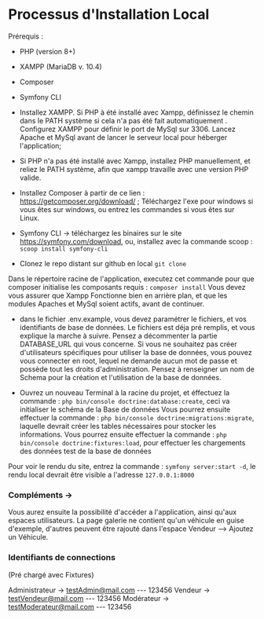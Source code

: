 # Processus d'Installation Local

Prérequis :
- PHP (version 8+)
- XAMPP (MariaDB v. 10.4)
- Composer
- Symfony CLI

- Installez XAMPP. Si PHP à été installé avec Xampp, définissez le chemin dans le PATH système si cela n'a pas été fait automatiquement . Configurez XAMPP pour définir le port de MySql sur 3306.
Lancez Apache et MySql avant de lancer le serveur local pour héberger l'application;

- Si PHP n'a pas été installé avec Xampp, installez PHP manuellement, et reliez le PATH système, afin que xampp travaille avec une version PHP valide.

- Installez Composer à partir de ce lien : https://getcomposer.org/download/ ; Téléchargez l'exe pour windows si vous êtes sur windows, ou entrez les commandes si vous êtes sur Linux.

- Symfony CLI -> téléchargez les binaires sur le site https://symfony.com/download, ou, installez avec la commande scoop : `scoop install symfony-cli`

- Clonez le repo distant sur github en local `git clone`


Dans le répertoire racine de l'application, executez cet commande pour que composer initialise les composants requis :
`composer install`
Vous devez vous assurer que Xampp Fonctionne bien en arrière plan, et que les modules Apaches et MySql soient actifs, avant de continuer.

- dans le fichier .env.example, vous devez paramétrer le fichiers, et vos identifiants de base de données.
Le fichiers est déja pré remplis, et vous explique la marche à suivre. Pensez a décommenter la partie DATABASE_URL qui vous concerne.
Si vous ne souhaitez pas créer d'utilisateurs spécifiques pour utiliser la base de données, vous pouvez vous connecter en root, lequel ne demande aucun mot de passe et possède tout les droits d'administration.
Pensez à renseigner un nom de Schema pour la création et l'utilisation de la base de données.

- Ouvrez un nouveau Terminal à la racine du projet, et éffectuez la commande : `php bin/console doctrine:database:create`, ceci va initialiser le schéma de la Base de données
Vous pourrez ensuite effectuer la commande : `php bin/console doctrine:migrations:migrate`, laquelle devrait créer les tables nécessaires pour stocker les informations.
Vous pourrez ensuite effectuer la commande : `php bin/console doctrine:fixtures:load`, pour effectuer les chargements des données test de la base de données

Pour voir le rendu du site, entrez la commande : `symfony server:start -d`, le rendu local devrait être visible a l'adresse `127.0.0.1:8000`


### Compléments ->
Vous aurez ensuite la possibilité d'accéder a l'application, ainsi qu'aux espaces utilisateurs.
La page galerie ne contient qu'un véhicule en guise d'exemple, d'autres peuvent être rajouté dans l'espace Vendeur --> Ajoutez un Véhicule.

### Identifiants de connections
(Pré chargé avec Fixtures)

Administrateur -> testAdmin@mail.com --- 123456
Vendeur -> testVendeur@mail.com --- 123456
Modérateur -> testModerateur@mail.com --- 123456


